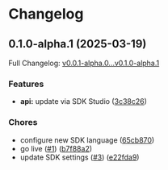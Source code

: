 # Changelog

## 0.1.0-alpha.1 (2025-03-19)

Full Changelog: [v0.0.1-alpha.0...v0.1.0-alpha.1](https://github.com/rsata/giphy-sdk-ts-test/compare/v0.0.1-alpha.0...v0.1.0-alpha.1)

### Features

* **api:** update via SDK Studio ([3c38c26](https://github.com/rsata/giphy-sdk-ts-test/commit/3c38c26b5769046fda77a7844ea99009a97324db))


### Chores

* configure new SDK language ([65cb870](https://github.com/rsata/giphy-sdk-ts-test/commit/65cb8709dc7fe11da04231fbed50694bf6be15a8))
* go live ([#1](https://github.com/rsata/giphy-sdk-ts-test/issues/1)) ([b7f88a2](https://github.com/rsata/giphy-sdk-ts-test/commit/b7f88a23d769b77685f59b89068f06306b392188))
* update SDK settings ([#3](https://github.com/rsata/giphy-sdk-ts-test/issues/3)) ([e22fda9](https://github.com/rsata/giphy-sdk-ts-test/commit/e22fda936afe417fa66980c1018ca69497afb5cc))
